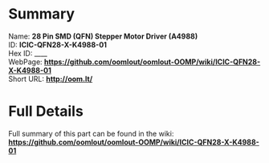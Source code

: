 
Summary
=================
  
Name: __28 Pin SMD (QFN) Stepper Motor Driver (A4988)__    
ID: __ICIC-QFN28-X-K4988-01__   
Hex ID: ____   
WebPage: __https://github.com/oomlout/oomlout-OOMP/wiki/ICIC-QFN28-X-K4988-01__   
Short URL: __http://oom.lt/__   

Full Details
==========================
Full summary of this part can be found in the wiki:   
__https://github.com/oomlout/oomlout-OOMP/wiki/ICIC-QFN28-X-K4988-01__    

